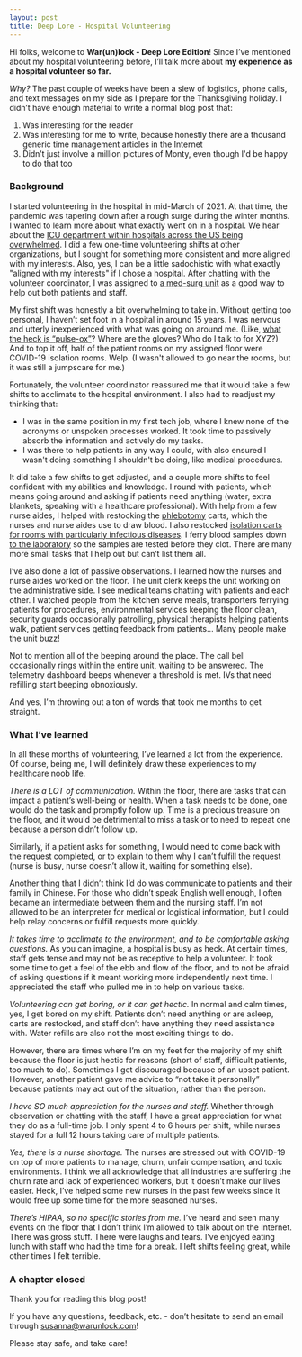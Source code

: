 ```yaml
---
layout: post
title: Deep Lore - Hospital Volunteering
---
```


Hi folks, welcome to **War(un)lock - Deep Lore Edition**! Since I’ve mentioned about my hospital volunteering before, I’ll talk more about **my experience as a hospital volunteer so far.**

*Why?* The past couple of weeks have been a slew of logistics, phone calls, and text messages on my side as I prepare for the Thanksgiving holiday. I didn’t have enough material to write a normal blog post that:
1. Was interesting for the reader
2. Was interesting for me to write, because honestly there are a thousand generic time management articles in the Internet
3. Didn’t just involve a million pictures of Monty, even though I'd be happy to do that too

### Background

I started volunteering in the hospital in mid-March of 2021. At that time, the pandemic was tapering down after a rough surge during the winter months. I wanted to learn more about what exactly went on in a hospital. We hear about the [ICU department within hospitals across the US being overwhelmed](https://www.osfhealthcare.org/blog/what-is-the-icu-and-why-do-covid-19-patients-end-up-there/). I did a few one-time volunteering shifts at other organizations, but I sought for something more consistent and more aligned with my interests. Also, yes, I can be a little sadochistic with what exactly "aligned with my interests" if I chose a hospital. After chatting with the volunteer coordinator, I was assigned to [a med-surg unit](https://www.hosthealthcare.com/blog/what-is-med-surg-nursing/) as a good way to help out both patients and staff.

My first shift was honestly a bit overwhelming to take in. Without getting too personal, I haven’t set foot in a hospital in around 15 years. I was nervous and utterly inexperienced with what was going on around me. (Like, [what the heck is “pulse-ox”](https://www.healthline.com/health/normal-blood-oxygen-level)? Where are the gloves? Who do I talk to for XYZ?) And to top it off, half of the patient rooms on my assigned floor were COVID-19 isolation rooms. Welp. (I wasn't allowed to go near the rooms, but it was still a jumpscare for me.)

Fortunately, the volunteer coordinator reassured me that it would take a few shifts to acclimate to the hospital environment. I also had to readjust my thinking that:
* I was in the same position in my first tech job, where I knew none of the acronyms or unspoken processes worked. It took time to passively absorb the information and actively do my tasks.
* I was there to help patients in any way I could, with also ensured I wasn't doing something I shouldn't be doing, like medical procedures.

It did take a few shifts to get adjusted, and a couple more shifts to feel confident with my abilities and knowledge. I round with patients, which means going around and asking if patients need anything (water, extra blankets, speaking with a healthcare professional). With help from a few nurse aides, I helped with restocking the [phlebotomy](https://www.webmd.com/a-to-z-guides/what-is-phlebotomy) carts, which the nurses and nurse aides use to draw blood. I also restocked [isolation carts for rooms with particularly infectious diseases](https://medlineplus.gov/ency/patientinstructions/000446.htm). I ferry blood samples down [to the laboratory](https://laboratorycareer.com/laboratory/) so the samples are tested before they clot. There are many more small tasks that I help out but can’t list them all.

I’ve also done a lot of passive observations. I learned how the nurses and nurse aides worked on the floor. The unit clerk keeps the unit working on the administrative side. I see medical teams chatting with patients and each other. I watched people from the kitchen serve meals, transporters ferrying patients for procedures, environmental services keeping the floor clean, security guards occasionally patrolling, physical therapists helping patients walk, patient services getting feedback from patients… Many people make the unit buzz!

Not to mention all of the beeping around the place. The call bell occasionally rings within the entire unit, waiting to be answered. The telemetry dashboard beeps whenever a threshold is met. IVs that need refilling start beeping obnoxiously.

And yes, I’m throwing out a ton of words that took me months to get straight.

### What I’ve learned

In all these months of volunteering, I’ve learned a lot from the experience. Of course, being me, I will definitely draw these experiences to my healthcare noob life.

*There is a LOT of communication.* Within the floor, there are tasks that can impact a patient’s well-being or health. When a task needs to be done, one would do the task and promptly follow up. Time is a precious treasure on the floor, and it would be detrimental to miss a task or to need to repeat one because a person didn’t follow up.

Similarly, if a patient asks for something, I would need to come back with the request completed, or to explain to them why I can’t fulfill the request (nurse is busy, nurse doesn’t allow it, waiting for something else).

Another thing that I didn’t think I’d do was communicate to patients and their family in Chinese. For those who didn’t speak English well enough, I often became an intermediate between them and the nursing staff. I’m not allowed to be an interpreter for medical or logistical information, but I could help relay concerns or fulfill requests more quickly.

*It takes time to acclimate to the environment, and to be comfortable asking questions.* As you can imagine, a hospital is busy as heck. At certain times, staff gets tense and may not be as receptive to help a volunteer. It took some time to get a feel of the ebb and flow of the floor, and to not be afraid of asking questions if it meant working more independently next time. I appreciated the staff who pulled me in to help on various tasks.

*Volunteering can get boring, or it can get hectic.* In normal and calm times, yes, I get bored on my shift. Patients don’t need anything or are asleep, carts are restocked, and staff don’t have anything they need assistance with. Water refills are also not the most exciting things to do.

However, there are times where I’m on my feet for the majority of my shift because the floor is just hectic for reasons (short of staff, difficult patients, too much to do). Sometimes I get discouraged because of an upset patient. However, another patient gave me advice to “not take it personally” because patients may act out of the situation, rather than the person.

*I have SO much appreciation for the nurses and staff.* Whether through observation or chatting with the staff, I have a great appreciation for what they do as a full-time job. I only spent 4 to 6 hours per shift, while nurses stayed for a full 12 hours taking care of multiple patients.

*Yes, there is a nurse shortage.* The nurses are stressed out with COVID-19 on top of more patients to manage, churn, unfair compensation, and toxic environments. I think we all acknowledge that all industries are suffering the churn rate and lack of experienced workers, but it doesn’t make our lives easier. Heck, I’ve helped some new nurses in the past few weeks since it would free up some time for the more seasoned nurses.

*There’s HIPAA, so no specific stories from me.* I’ve heard and seen many events on the floor that I don’t think I’m allowed to talk about on the Internet. There was gross stuff. There were laughs and tears. I’ve enjoyed eating lunch with staff who had the time for a break. I left shifts feeling great, while other times I felt terrible.

### A chapter closed

Thank you for reading this blog post!

If you have any questions, feedback, etc. - don’t hesitate to send an email through [susanna@warunlock.com](mailto:susanna@warunlock.com)!

Please stay safe, and take care!

